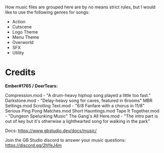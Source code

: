 How music files are grouped here are by no means strict rules, but I would like to use the following genres for songs:

- Action
- Cutscene
- Logo Theme
- Menu Theme
- Overworld
- SFX
- Utility

# Credits

**Ember#1765 / DeerTears:**

Compression.mod - "A drum-heavy hiphop song played a little too fast."
Darkstone.mod - "Delay-heavy song for caves, featured in 6rooms"
MBR Settings.mod
Scrolling Text.mod - "6/8 Fanfare with a chorus in 11/8"
Serious Ping Pong Matches.mod
Short Hauntings.mod
Tape It Together.mod - "Dungeon Spelunking Music"
The Gang's All Here.mod - "The intro part is out of key but it's otherwise a lighthearted song for walking in the park"

Docs: https://www.gbstudio.dev/docs/music/

Join the GB Studio discord to answer your music questions: https://discord.gg/2hYeJ4m
